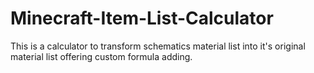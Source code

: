 # Minecraft-Item-List-Calculator
This is a calculator to transform schematics material list into it's original material list offering custom formula adding.
